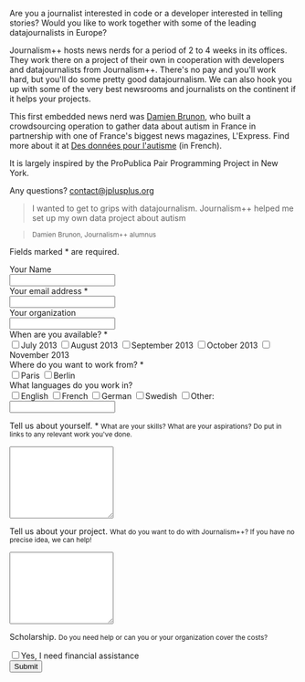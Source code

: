 Are you a journalist interested in code or a developer interested in telling stories? Would you like to work together with some of the leading datajournalists in Europe?

Journalism++ hosts news nerds for a period of 2 to 4 weeks in its offices. They work there on a project of their own in cooperation with developers and datajournalists from Journalism++. There's no pay and you'll work hard, but you'll do some pretty good datajournalism. We can also hook you up with some of the very best newsrooms and journalists on the continent if it helps your projects.

This first embedded news nerd was [Damien Brunon](http://twitter.com/dbrunon), who built a crowdsourcing operation to gather data about autism in France in partnership with one of France's biggest news magazines, L'Express. Find more about it at [Des données pour l'autisme](http://www.desdonneespourlautisme.fr/) (in French).

It is largely inspired by the ProPublica Pair Programming Project in New York.

Any questions? [contact@jplusplus.org](mailto:contact@jplusplus.org)


> I wanted to get to grips with datajournalism. Journalism++ helped me set up my own data project about autism
  
> <small>Damien Brunon, Journalism++ alumnus</small>


Fields marked * are required.

<form id="ss-form" class="form-horizontal" action="https://docs.google.com/forms/d/1hO8rWkTe0uGIynfruQtorXm48RvIvwDPUt73e1uGymY/formResponse" method="POST" onsubmit="" target="_blank">
<div class="control-group"><label class="control-label" for="entry_1397394051">Your Name</label>
<div class="controls"><input id="entry_1397394051" class="input-xxlarge" type="text" name="entry.1397394051" /></div>
</div>
<div class="control-group"><label class="control-label" for="entry_1189061155">Your email address *</label>
<div class="controls"><input id="entry_1189061155" class="input-xxlarge" type="text" name="entry.1189061155" /></div>
</div>
<div class="control-group"><label class="control-label" for="entry_855380414">Your organization</label>
<div class="controls"><input id="entry_855380414" class="input-xxlarge" type="text" name="entry.855380414" /></div>
</div>
<div class="control-group">
<div class="control-label">When are you available? *</div>
<div class="controls"><label class="checkbox">
<input id="group_154470554_3" type="checkbox" name="entry.154470554" value="July 2013" />July 2013</label><label class="checkbox">
<input id="group_154470554_4" type="checkbox" name="entry.154470554" value="August 2013" />August 2013</label><label class="checkbox">
<input id="group_154470554_5" type="checkbox" name="entry.154470554" value="September 2013" />September 2013</label><label class="checkbox">
<input id="group_154470554_6" type="checkbox" name="entry.154470554" value="October 2013" />October 2013
</label><label class="checkbox">
<input id="group_154470554_7" type="checkbox" name="entry.154470554" value="November 2013" />November 2013</label></div>
</div>
<div class="control-group">
<div class="control-label">Where do you want to work from? *</div>
<div class="controls"><label class="checkbox">
<input id="group_1903775661_1" type="checkbox" name="entry.1903775661" value="Paris" />Paris</label><label class="checkbox">
<input id="group_1903775661_2" type="checkbox" name="entry.1903775661" value="Berlin" />Berlin</label></div>
</div>
<div class="control-group">
<div class="control-label">What languages do you work in?</div>
<div class="controls"><label class="checkbox">
<input id="group_1504887444_1" type="checkbox" name="entry.1504887444" value="English" />English</label>
<label class="checkbox"><input id="group_1504887444_2" type="checkbox" name="entry.1504887444" value="French" />French</label>
<label class="checkbox"><input id="group_1504887444_3" type="checkbox" name="entry.1504887444" value="German" />German</label>
<label class="checkbox"><input id="group_1504887444_4" type="checkbox" name="entry.1504887444" value="Swedish" />Swedish</label>
<label class="checkbox"><input id="group_1504887444_5" type="checkbox" name="entry.1504887444" value="__other_option__" />Other:</label>
<input id="entry_1504887444_other_option_response" dir="auto" type="text" name="entry.1504887444.other_option_response" value="" /></div>
</div>
<div class="control-group">
<div class="control-label">

Tell us about yourself. *
<small>What are your skills? What are your aspirations? Do put in links to any relevant work you've done.</small>

</div>
<div class="controls"><textarea id="entry_56824383" class="ss-q-long" dir="auto" name="entry.56824383" rows="8" cols="0"></textarea></div>
</div>
<div class="control-group">
<div class="control-label">

Tell us about your project.
<small>What do you want to do with Journalism++? If you have no precise idea, we can help!</small>

</div>
<div class="controls"><textarea id="entry_522915277" class="ss-q-long" dir="auto" name="entry.522915277" rows="8" cols="0"></textarea></div>
</div>
<div class="control-group">
<div class="control-label">

Scholarship.
<small>Do you need help or can you or your organization cover the costs?</small>

</div>
<div class="controls"><label class="checkbox"> <input id="group_1947249265_1" type="checkbox" name="entry.1947249265" value="Yes, I need financial assistance" />Yes, I need financial assistance</label></div>
</div>
<div class="control-group">
<div class="control-label"></div>
<div class="controls"><input id="ss-submit" class="btn btn-primary btn-large" type="submit" name="submit" value="Submit" /></div>
</div>
</form>






















